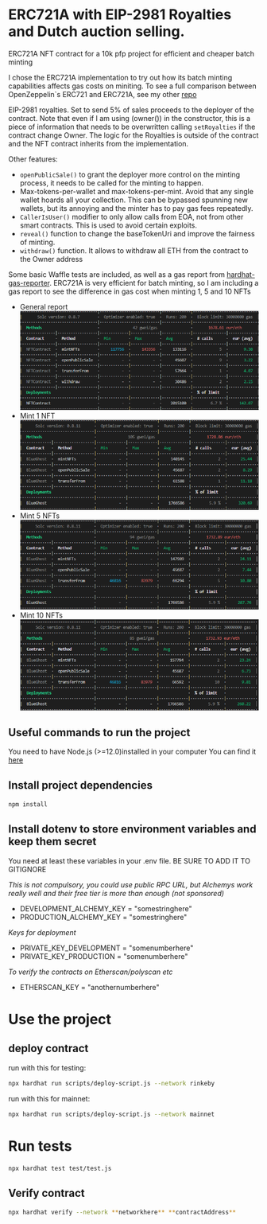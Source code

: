 # ERC721A with EIP-2981 Royalties and Dutch auction selling.
ERC721A NFT contract for a 10k pfp project for efficient and cheaper batch minting 

I chose the ERC721A implementation to try out how its batch minting capabilities affects gas costs on miniting. To see a full comparison between OpenZeppelin`s ERC721 and ERC721A, see my other [repo](https://github.com/IpastorSan/ERC721vsERC1155vsERC721A-minting-gas-costs-comparison) 

EIP-2981 royalties. Set to send 5% of sales proceeds to the deployer of the contract. Note that even if I am using (owner()) in the constructor, this is a piece of information that needs to be overwritten calling ````setRoyalties```` if the contract change Owner. The logic for the Royalties is outside of the contract and the NFT contract inherits from the implementation.

Other features:
- ````openPublicSale()```` to grant the deployer more control on the minting process, it needs to be called for the minting to happen.
- Max-tokens-per-wallet and max-tokens-per-mint. Avoid that any single wallet hoards all your collection. This can be bypassed spunning new wallets, but its annoying and the minter has to pay gas fees repeatedly.
- ````CallerIsUser()```` modifier to only allow calls from EOA, not from other smart contracts. This is used to avoid certain exploits.
- ````reveal()```` function to change the baseTokenUri and improve the fairness of minting.
- ````withdraw()```` function. It allows to withdraw all ETH from the contract to the Owner address


Some basic Waffle tests are included, as well as a gas report from [hardhat-gas-reporter](https://www.npmjs.com/package/hardhat-gas-reporter). ERC721A is very efficient for batch minting, so I am including a gas report to see the difference in gas cost when minting 1, 5 and 10 NFTs

- General report
![gasreport](https://github.com/IpastorSan/ERC721-NFT-with-EIP2981-royalties/blob/main/gas_report.png)
- Mint 1 NFT
![gasreport](https://github.com/IpastorSan/ERC721A-nft-EIP2981-royalties/blob/master/mint-1-token.png)
- Mint 5 NFTs
![gasreport](https://github.com/IpastorSan/ERC721A-nft-EIP2981-royalties/blob/master/mint-5-tokens.png)
- Mint 10 NFTs
![gasreport](https://github.com/IpastorSan/ERC721A-nft-EIP2981-royalties/blob/master/mint-10-tokens.png)

## Useful commands to run the project 

You need to have Node.js (>=12.0)installed in your computer
You can find it [here](https://nodejs.org/en/)

## Install project dependencies
```bash
npm install
```

## Install dotenv to store environment variables and keep them secret

You need at least these variables in your .env file. BE SURE TO ADD IT TO GITIGNORE

*This is not compulsory, you could use public RPC URL, but Alchemys work really well and their free tier is more than enough (not sponsored)*
- DEVELOPMENT_ALCHEMY_KEY = "somestringhere"
- PRODUCTION_ALCHEMY_KEY = "somestringhere"

*Keys for deployment*
- PRIVATE_KEY_DEVELOPMENT = "somenumberhere"
- PRIVATE_KEY_PRODUCTION = "somenumberhere"


*To verify the contracts on Etherscan/polyscan etc*
- ETHERSCAN_KEY = "anothernumberhere"

# Use the project
## deploy contract 
run with this for testing: 
```bash
npx hardhat run scripts/deploy-script.js --network rinkeby 
```
run with this for mainnet: 
```bash
npx hardhat run scripts/deploy-script.js --network mainnet
```

# Run tests
```bash
npx hardhat test test/test.js 
```

## Verify contract 
```bash
npx hardhat verify --network **networkhere** **contractAddress**
```
